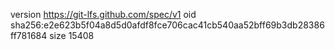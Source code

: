 version https://git-lfs.github.com/spec/v1
oid sha256:e2e623b5f04a8d5d0afdf8fce706cac41cb540aa52bff69b3db28386ff781684
size 15408
